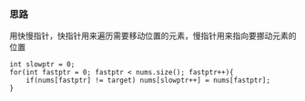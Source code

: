 ### 思路

用快慢指针，快指针用来遍历需要移动位置的元素，慢指针用来指向要挪动元素的位置

```
int slowptr = 0;
for(int fastptr = 0; fastptr < nums.size(); fastptr++){
	if(nums[fastptr] != target) nums[slowptr++] = nums[fastptr];
}
```

